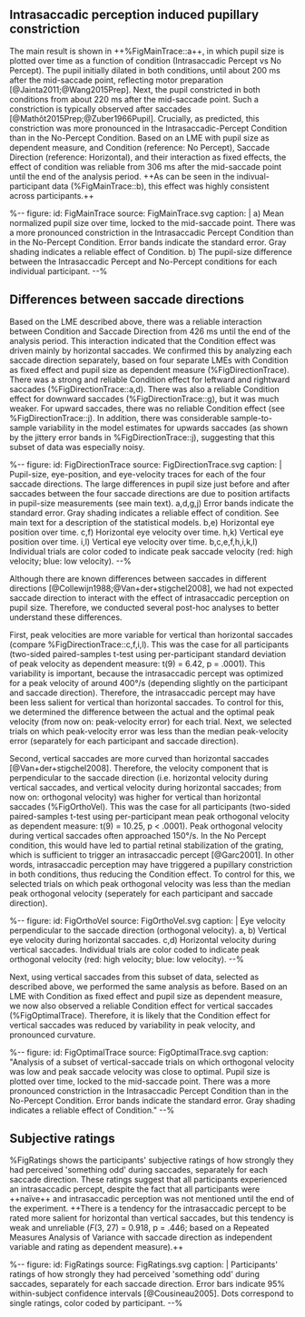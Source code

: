 ## Intrasaccadic perception induced pupillary constriction

The main result is shown in ++%FigMainTrace::a++, in which pupil size is plotted over time as a function of condition (Intrasaccadic Percept vs No Percept). The pupil initially dilated in both conditions, until about 200 ms after the mid-saccade point, reflecting motor preparation [@Jainta2011;@Wang2015Prep]. Next, the pupil constricted in both conditions from about 220 ms after the mid-saccade point. Such a constriction is typically observed after saccades [@Mathôt2015Prep;@Zuber1966Pupil]. Crucially, as predicted, this constriction was more pronounced in the Intrasaccadic-Percept Condition than in the No-Percept Condition. Based on an LME with pupil size as dependent measure, and Condition (reference: No Percept), Saccade Direction (reference: Horizontal), and their interaction as fixed effects, the effect of condition was reliable from 306 ms after the mid-saccade point until the end of the analysis period. ++As can be seen in the indivual-participant data (%FigMainTrace::b), this effect was highly consistent across participants.++

%--
figure:
 id: FigMainTrace
 source: FigMainTrace.svg
 caption: |
  a) Mean normalized pupil size over time, locked to the mid-saccade point. There was a more pronounced constriction in the Intrasaccadic Percept Condition than in the No-Percept Condition. Error bands indicate the standard error. Gray shading indicates a reliable effect of Condition. b) The pupil-size difference between the Intrasaccadic Percept and No-Percept conditions for each individual participant.
--%

## Differences between saccade directions

Based on the LME described above, there was a reliable interaction between Condition and Saccade Direction from 426 ms until the end of the analysis period. This interaction indicated that the Condition effect was driven mainly by horizontal saccades. We confirmed this by analyzing each saccade direction separately, based on four separate LMEs with Condition as fixed effect and pupil size as dependent measure (%FigDirectionTrace). There was a strong and reliable Condition effect for leftward and rightward saccades (%FigDirectionTrace::a,d). There was also a reliable Condition effect for downward saccades (%FigDirectionTrace::g), but it was much weaker. For upward saccades, there was no reliable Condition effect (see %FigDirectionTrace::j). In addition, there was considerable sample-to-sample variability in the model estimates for upwards saccades (as shown by the jittery error bands in %FigDirectionTrace::j), suggesting that this subset of data was especially noisy.

%--
figure:
 id: FigDirectionTrace
 source: FigDirectionTrace.svg
 caption: |
  Pupil-size, eye-position, and eye-velocity traces for each of the four saccade directions. The large differences in pupil size just before and after saccades between the four saccade directions are due to position artifacts in pupil-size measurements (see main text). a,d,g,j) Error bands indicate the standard error. Gray shading indicates a reliable effect of condition. See main text for a description of the statistical models. b,e) Horizontal eye position over time. c,f) Horizontal eye velocity over time. h,k) Vertical eye position over time. i,l) Vertical eye velocity over time. b,c,e,f,h,i,k,l) Individual trials are color coded to indicate peak saccade velocity (red: high velocity; blue: low velocity).
--%

Although there are known differences between saccades in different directions [@Collewijn1988;@Van+der+stigchel2008], we had not expected saccade direction to interact with the effect of intrasaccadic perception on pupil size. Therefore, we conducted several post-hoc analyses to better understand these differences.

First, peak velocities are more variable for vertical than horizontal saccades (compare %FigDirectionTrace::c,f,i,l). This was the case for all participants (two-sided paired-samples t-test using per-participant standard deviation of peak velocity as dependent measure: t(9) = 6.42, p = .0001). This variability is important, because the intrasaccadic percept was optimized for a peak velocity of around 400°/s (depending slightly on the participant and saccade direction). Therefore, the intrasaccadic percept may have been less salient for vertical than horizontal saccades. To control for this, we determined the difference between the actual and the optimal peak velocity (from now on: peak-velocity error) for each trial. Next, we selected trials on which peak-velocity error was less than the median peak-velocity error (separately for each participant and saccade direction).

Second, vertical saccades are more curved than horizontal saccades [@Van+der+stigchel2008]. Therefore, the velocity component that is perpendicular to the saccade direction (i.e. horizontal velocity during vertical saccades, and vertical velocity during horizontal saccades; from now on: orthogonal velocity) was higher for vertical than horizontal saccades (%FigOrthoVel). This was the case for all participants (two-sided paired-samples t-test using per-participant mean peak orthogonal velocity as dependent measure: t(9) = 10.25, p < .0001). Peak orthogonal velocity during vertical saccades often approached 150°/s. In the No Percept condition, this would have led to partial retinal stabilization of the grating, which is sufficient to trigger an intrasaccadic percept [@Garc2001]. In other words, intrasaccadic perception may have triggered a pupillary constriction in both conditions, thus reducing the Condition effect. To control for this, we selected trials on which peak orthogonal velocity was less than the median peak orthogonal velocity (seperately for each participant and saccade direction).

%--
figure:
 id: FigOrthoVel
 source: FigOrthoVel.svg
 caption: |
  Eye velocity perpendicular to the saccade direction (orthogonal velocity). a, b) Vertical eye velocity during horizontal saccades. c,d) Horizontal velocity during vertical saccades. Individual trials are color coded to indicate peak orthogonal velocity (red: high velocity; blue: low velocity).
--%

Next, using vertical saccades from this subset of data, selected as described above, we performed the same analysis as before. Based on an LME with Condition as fixed effect and pupil size as dependent measure, we now also observed a reliable Condition effect for vertical saccades (%FigOptimalTrace). Therefore, it is likely that the Condition effect for vertical saccades was reduced by variability in peak velocity, and pronounced curvature.

%--
figure:
 id: FigOptimalTrace
 source: FigOptimalTrace.svg
 caption: "Analysis of a subset of vertical-saccade trials on which orthogonal velocity was low and peak saccade velocity was close to optimal. Pupil size is plotted over time, locked to the mid-saccade point. There was a more pronounced constriction in the Intrasaccadic Percept Condition than in the No-Percept Condition. Error bands indicate the standard error. Gray shading indicates a reliable effect of Condition."
--%

## Subjective ratings

%FigRatings shows the participants' subjective ratings of how strongly they had perceived 'something odd' during saccades, separately for each saccade direction. These ratings suggest that all participants experienced an intrasaccadic percept, despite the fact that all participants were ++naïve++ and intrasaccadic perception was not mentioned until the end of the experiment. ++There is a tendency for the intrasaccadic percept to be rated more salient for horizontal than vertical saccades, but this tendency is weak and unreliable (*F*(3, 27) = 0.918, p = .446; based on a Repeated Measures Analysis of Variance with saccade direction as independent variable and rating as dependent measure).++

%--
figure:
 id: FigRatings
 source: FigRatings.svg
 caption: |
  Participants' ratings of how strongly they had perceived 'something odd' during saccades, separately for each saccade direction. Error bars indicate 95% within-subject confidence intervals [@Cousineau2005]. Dots correspond to single ratings, color coded by participant.
--%
